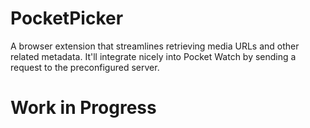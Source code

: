 # PocketPicker
A browser extension that streamlines retrieving media URLs and other related metadata.
It'll integrate nicely into Pocket Watch by sending a request to the preconfigured server.

# Work in Progress
